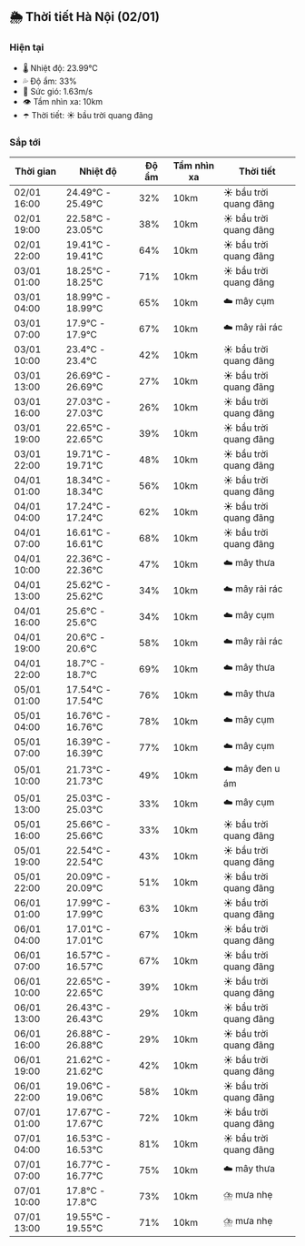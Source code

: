 ## 🌦️ Thời tiết Hà Nội (02/01)

### Hiện tại

- 🌡️ Nhiệt độ: 23.99℃
- 💦 Độ ẩm: 33%
- 💨 Sức gió: 1.63m/s
- 👁️ Tầm nhìn xa: 10km
- ☂️ Thời tiết: ☀️ bầu trời quang đãng

### Sắp tới

| Thời gian | Nhiệt độ | Độ ẩm | Tầm nhìn xa | Thời tiết |
| --- | --- | --- | --- | --- |
| 02/01 16:00 | 24.49℃ - 25.49℃ | 32% | 10km | ☀️ bầu trời quang đãng |
| 02/01 19:00 | 22.58℃ - 23.05℃ | 38% | 10km | ☀️ bầu trời quang đãng |
| 02/01 22:00 | 19.41℃ - 19.41℃ | 64% | 10km | ☀️ bầu trời quang đãng |
| 03/01 01:00 | 18.25℃ - 18.25℃ | 71% | 10km | ☀️ bầu trời quang đãng |
| 03/01 04:00 | 18.99℃ - 18.99℃ | 65% | 10km | ☁️ mây cụm |
| 03/01 07:00 | 17.9℃ - 17.9℃ | 67% | 10km | ☁️ mây rải rác |
| 03/01 10:00 | 23.4℃ - 23.4℃ | 42% | 10km | ☀️ bầu trời quang đãng |
| 03/01 13:00 | 26.69℃ - 26.69℃ | 27% | 10km | ☀️ bầu trời quang đãng |
| 03/01 16:00 | 27.03℃ - 27.03℃ | 26% | 10km | ☀️ bầu trời quang đãng |
| 03/01 19:00 | 22.65℃ - 22.65℃ | 39% | 10km | ☀️ bầu trời quang đãng |
| 03/01 22:00 | 19.71℃ - 19.71℃ | 48% | 10km | ☀️ bầu trời quang đãng |
| 04/01 01:00 | 18.34℃ - 18.34℃ | 56% | 10km | ☀️ bầu trời quang đãng |
| 04/01 04:00 | 17.24℃ - 17.24℃ | 62% | 10km | ☀️ bầu trời quang đãng |
| 04/01 07:00 | 16.61℃ - 16.61℃ | 68% | 10km | ☀️ bầu trời quang đãng |
| 04/01 10:00 | 22.36℃ - 22.36℃ | 47% | 10km | ☁️ mây thưa |
| 04/01 13:00 | 25.62℃ - 25.62℃ | 34% | 10km | ☁️ mây rải rác |
| 04/01 16:00 | 25.6℃ - 25.6℃ | 34% | 10km | ☁️ mây cụm |
| 04/01 19:00 | 20.6℃ - 20.6℃ | 58% | 10km | ☁️ mây rải rác |
| 04/01 22:00 | 18.7℃ - 18.7℃ | 69% | 10km | ☁️ mây thưa |
| 05/01 01:00 | 17.54℃ - 17.54℃ | 76% | 10km | ☁️ mây thưa |
| 05/01 04:00 | 16.76℃ - 16.76℃ | 78% | 10km | ☁️ mây cụm |
| 05/01 07:00 | 16.39℃ - 16.39℃ | 77% | 10km | ☁️ mây cụm |
| 05/01 10:00 | 21.73℃ - 21.73℃ | 49% | 10km | ☁️ mây đen u ám |
| 05/01 13:00 | 25.03℃ - 25.03℃ | 33% | 10km | ☁️ mây cụm |
| 05/01 16:00 | 25.66℃ - 25.66℃ | 33% | 10km | ☀️ bầu trời quang đãng |
| 05/01 19:00 | 22.54℃ - 22.54℃ | 43% | 10km | ☀️ bầu trời quang đãng |
| 05/01 22:00 | 20.09℃ - 20.09℃ | 51% | 10km | ☀️ bầu trời quang đãng |
| 06/01 01:00 | 17.99℃ - 17.99℃ | 63% | 10km | ☀️ bầu trời quang đãng |
| 06/01 04:00 | 17.01℃ - 17.01℃ | 67% | 10km | ☀️ bầu trời quang đãng |
| 06/01 07:00 | 16.57℃ - 16.57℃ | 67% | 10km | ☀️ bầu trời quang đãng |
| 06/01 10:00 | 22.65℃ - 22.65℃ | 39% | 10km | ☀️ bầu trời quang đãng |
| 06/01 13:00 | 26.43℃ - 26.43℃ | 29% | 10km | ☀️ bầu trời quang đãng |
| 06/01 16:00 | 26.88℃ - 26.88℃ | 29% | 10km | ☀️ bầu trời quang đãng |
| 06/01 19:00 | 21.62℃ - 21.62℃ | 42% | 10km | ☀️ bầu trời quang đãng |
| 06/01 22:00 | 19.06℃ - 19.06℃ | 58% | 10km | ☀️ bầu trời quang đãng |
| 07/01 01:00 | 17.67℃ - 17.67℃ | 72% | 10km | ☀️ bầu trời quang đãng |
| 07/01 04:00 | 16.53℃ - 16.53℃ | 81% | 10km | ☀️ bầu trời quang đãng |
| 07/01 07:00 | 16.77℃ - 16.77℃ | 75% | 10km | ☁️ mây thưa |
| 07/01 10:00 | 17.8℃ - 17.8℃ | 73% | 10km | ⛈️ mưa nhẹ |
| 07/01 13:00 | 19.55℃ - 19.55℃ | 71% | 10km | ⛈️ mưa nhẹ |
